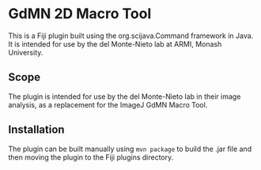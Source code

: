 # GdMN 2D Macro Tool
This is a Fiji plugin built using the org.scijava.Command framework in Java. It is intended for use by the del Monte-Nieto lab at ARMI, Monash University.

## Scope
The plugin is intended for use by the del Monte-Nieto lab in their image analysis, as a replacement for the ImageJ GdMN Macro Tool.

## Installation
The plugin can be built manually using `mvn package` to build the .jar file and then moving the plugin to the Fiji plugins directory.
